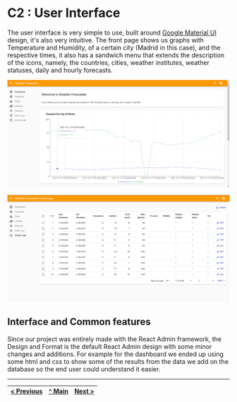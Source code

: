 # C2 : User Interface

The user interface is very simple to use, built around [Google Material UI](https://material.io/design) design, it's also very intuitive. The front page shows us graphs with Temperature and Humidity, of a certain city (Madrid in this case), and the respective times, it also has a sandwich menu that extends the description of the icons, namely, the countries, cities, weather institutes, weather statuses, daily and hourly forecasts.

![interface_React_js](https://github.com/INF2021-PW-G02/WeatherForecaster/blob/main/doc/images/dashboard.png)

![table_React_js](https://github.com/INF2021-PW-G02/WeatherForecaster/blob/main/doc/images/hourlylogs.png)

## Interface and Common features
Since our project was entirely made with the React Admin framework, the Design and Format is the default React Admin design with some minor changes and additions. For example for the dashboard we ended up using some html and css to show some of the results from the data we add on the database so the end user could understand it easier.

---
[< Previous](c1.md) | [^ Main](https://github.com/INF2021-PW-G02/WeatherForecaster) | [Next >](c3.md)
:--- | :---: | ---: 
